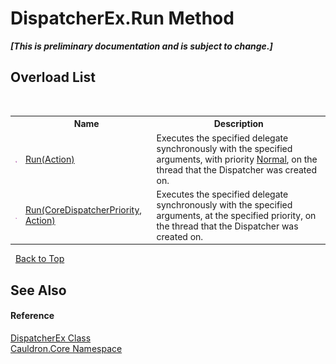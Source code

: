# DispatcherEx.Run Method 
 _**\[This is preliminary documentation and is subject to change.\]**_


## Overload List
&nbsp;<table><tr><th></th><th>Name</th><th>Description</th></tr><tr><td>![Public method](media/pubmethod.gif "Public method")</td><td><a href="M_Cauldron_Core_DispatcherEx_Run">Run(Action)</a></td><td>
Executes the specified delegate synchronously with the specified arguments, with priority <a href="T_Windows_UI_Core_CoreDispatcherPriority">Normal</a>, on the thread that the Dispatcher was created on.</td></tr><tr><td>![Public method](media/pubmethod.gif "Public method")</td><td><a href="M_Cauldron_Core_DispatcherEx_Run_1">Run(CoreDispatcherPriority, Action)</a></td><td>
Executes the specified delegate synchronously with the specified arguments, at the specified priority, on the thread that the Dispatcher was created on.</td></tr></table>&nbsp;
<a href="#dispatcherex.run-method">Back to Top</a>

## See Also


#### Reference
<a href="T_Cauldron_Core_DispatcherEx">DispatcherEx Class</a><br /><a href="N_Cauldron_Core">Cauldron.Core Namespace</a><br />